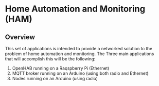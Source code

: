 # Home Automation and Monitoring (HAM)
## Overview
This set of applications is intended to provide a networked solution to the problem of home automation and monitoring. The Three main applications that will accomplish this will be the following:
1) OpenHAB running on a Raqspberry Pi (Ethernet)
2) MQTT broker running on an Arduino (using both radio and Ethernet)
3) Nodes running on an Arduino (using radio)
